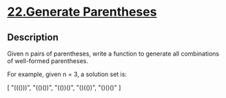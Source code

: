# [22.Generate Parentheses](https://leetcode.com/problems/generate-parentheses/)
        
## Description
        

Given n pairs of parentheses, write a function to generate all combinations of well-formed parentheses.



For example, given n = 3, a solution set is:


[
  "((()))",
  "(()())",
  "(())()",
  "()(())",
  "()()()"
]
